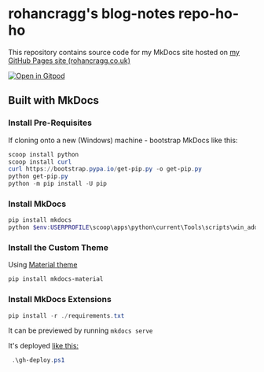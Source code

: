 # rohancragg's blog-notes repo-ho-ho

This repository contains source code for my MkDocs site hosted on [my GitHub Pages site (rohancragg.co.uk)](http://rohancragg.co.uk)

[![Open in Gitpod](https://gitpod.io/button/open-in-gitpod.svg)](https://gitpod.io/#https://github.com/rohancragg/blog-notes)

## Built with MkDocs

### Install Pre-Requisites
If cloning onto a new (Windows) machine - bootstrap MkDocs like this:

```powershell
scoop install python
scoop install curl
curl https://bootstrap.pypa.io/get-pip.py -o get-pip.py
python get-pip.py
python -m pip install -U pip
```

### Install MkDocs

```powershell
pip install mkdocs
python $env:USERPROFILE\scoop\apps\python\current\Tools\scripts\win_add2path.py
```

### Install the Custom Theme

Using [Material theme](https://squidfunk.github.io/mkdocs-material/)

```powershell
pip install mkdocs-material
```

### Install MkDocs Extensions
```powershell
pip install -r ./requirements.txt
```

It can be previewed by running `mkdocs serve`

It's deployed [like this:](https://www.mkdocs.org/user-guide/deploying-your-docs/#organization-and-user-pages)
```powershell
 .\gh-deploy.ps1
```
